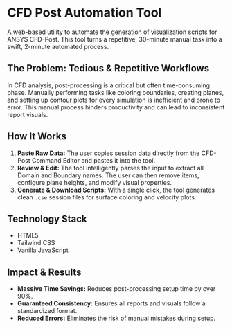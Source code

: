 # CFD Post Automation Tool

A web-based utility to automate the generation of visualization scripts for ANSYS CFD-Post. This tool turns a repetitive, 30-minute manual task into a swift, 2-minute automated process.






## The Problem: Tedious & Repetitive Workflows

In CFD analysis, post-processing is a critical but often time-consuming phase. Manually performing tasks like coloring boundaries, creating planes, and setting up contour plots for every simulation is inefficient and prone to error. This manual process hinders productivity and can lead to inconsistent report visuals.

## How It Works

1.  **Paste Raw Data:** The user copies session data directly from the CFD-Post Command Editor and pastes it into the tool.
2.  **Review & Edit:** The tool intelligently parses the input to extract all Domain and Boundary names. The user can then remove items, configure plane heights, and modify visual properties.
3.  **Generate & Download Scripts:** With a single click, the tool generates clean `.cse` session files for surface coloring and velocity plots.

## Technology Stack

* HTML5
* Tailwind CSS
* Vanilla JavaScript

## Impact & Results

* **Massive Time Savings:** Reduces post-processing setup time by over 90%.
* **Guaranteed Consistency:** Ensures all reports and visuals follow a standardized format.
* **Reduced Errors:** Eliminates the risk of manual mistakes during setup.

